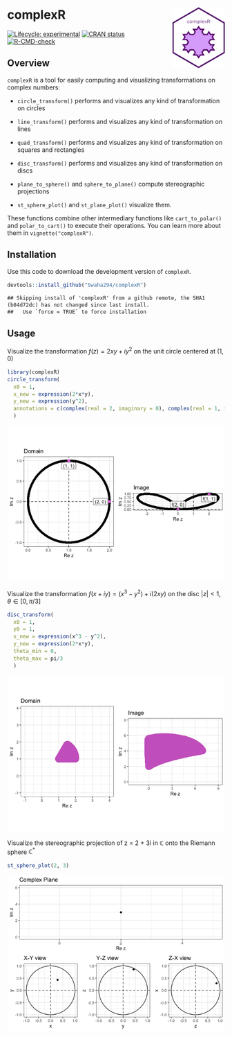 
# complexR <img src="R/sticker/hex_complexR.png" align="right" height=140/>

<!-- badges: start -->

[![Lifecycle:
experimental](https://img.shields.io/badge/lifecycle-experimental-orange.svg)](https://lifecycle.r-lib.org/articles/stages.html#experimental)
[![CRAN
status](https://www.r-pkg.org/badges/version/ipl)](https://CRAN.R-project.org/package=ipl)
[![R-CMD-check](https://github.com/Swaha294/complexR/actions/workflows/R-CMD-check.yaml/badge.svg)](https://github.com/Swaha294/complexR/actions/workflows/R-CMD-check.yaml)
<!-- badges: end -->

## Overview

`complexR` is a tool for easily computing and visualizing
transformations on complex numbers:

- `circle_transform()` performs and visualizes any kind of
  transformation on circles

- `line_transform()` performs and visualizes any kind of transformation
  on lines

- `quad_transform()` performs and visualizes any kind of transformation
  on squares and rectangles

- `disc_transform()` performs and visualizes any kind of transformation
  on discs

- `plane_to_sphere()` and `sphere_to_plane()` compute stereographic
  projections

- `st_sphere_plot()` and `st_plane_plot()` visualize them.

These functions combine other intermediary functions like
`cart_to_polar()` and `polar_to_cart()` to execute their operations. You
can learn more about them in `vignette("complexR")`.

## Installation

Use this code to download the development version of `complexR`.

``` r
devtools::install_github("Swaha294/complexR")
```

    ## Skipping install of 'complexR' from a github remote, the SHA1 (b04d72dc) has not changed since last install.
    ##   Use `force = TRUE` to force installation

## Usage

Visualize the transformation $f(z) = 2xy + iy^2$ on the unit circle
centered at $(1, 0)$

``` r
library(complexR)
circle_transform(
  x0 = 1, 
  x_new = expression(2*x*y), 
  y_new = expression(y^2),
  annotations = c(complex(real = 2, imaginary = 0), complex(real = 1, imaginary = 1))
  )
```

![](README_files/figure-gfm/unnamed-chunk-2-1.png)<!-- -->

Visualize the transformation $f(x + iy) = (x^3 - y^2) + i(2xy)$ on the
disc $|z| < 1, \theta \in [0, \pi/3]$

``` r
disc_transform(
  x0 = 1, 
  y0 = 1, 
  x_new = expression(x^3 - y^2),
  y_new = expression(2*x*y), 
  theta_min = 0, 
  theta_max = pi/3
  )
```

![](README_files/figure-gfm/unnamed-chunk-3-1.png)<!-- -->

Visualize the stereographic projection of z = 2 + 3i in $\mathbb{C}$
onto the Riemann sphere $\mathbb{C}^*$

``` r
st_sphere_plot(2, 3)
```

![](README_files/figure-gfm/unnamed-chunk-4-1.png)<!-- -->
